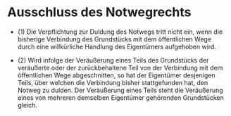 # Ausschluss des Notwegrechts

- (1) Die Verpflichtung zur Duldung des Notwegs tritt nicht ein, wenn die bisherige Verbindung des Grundstücks mit dem öffentlichen Wege durch eine willkürliche Handlung des Eigentümers aufgehoben wird.

- (2) Wird infolge der Veräußerung eines Teils des Grundstücks der veräußerte oder der zurückbehaltene Teil von der Verbindung mit dem öffentlichen Wege abgeschnitten, so hat der Eigentümer desjenigen Teils, über welchen die Verbindung bisher stattgefunden hat, den Notweg zu dulden. Der Veräußerung eines Teils steht die Veräußerung eines von mehreren demselben Eigentümer gehörenden Grundstücken gleich.


